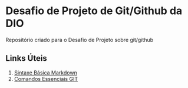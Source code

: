 # Desafio de Projeto de Git/Github da DIO
Repositório criado para o Desafio de Projeto sobre git/github

## Links Úteis
1. [Sintaxe Básica Markdown](https://www.markdownguide.org/basic-syntax/)
2. [Comandos Essenciais GIT](https://insightlab.ufc.br/os-6-comandos-do-git-que-todo-cientista-de-dados-deve-saber)
